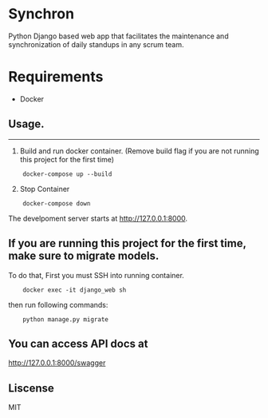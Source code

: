 # Synchron
Python Django based web app that facilitates the maintenance and synchronization of daily standups in any scrum team.

# Requirements
 - Docker

## Usage.
---
1. Build and run docker container. (Remove build flag if you are not running this project for the first time)
```
    docker-compose up --build
```

2. Stop Container
```
    docker-compose down
```

The develpoment server starts at http://127.0.0.1:8000.

## If you are running this project for the first time, make sure to migrate models.
To do that, First you must SSH into running container.
```
    docker exec -it django_web sh
```

then run following commands:
```
    python manage.py migrate
```



## You can access API docs at
http://127.0.0.1:8000/swagger


## Liscense
MIT